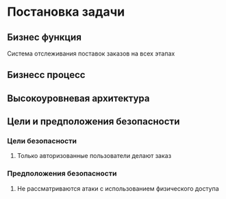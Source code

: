 # Постановка задачи
## Бизнес функция
Система отслеживания поставок заказов на всех этапах
## Бизнесс процесс
## Высокоуровневая архитектура
## Цели и предположения безопасности
### Цели безопасности
1. Только авторизованные пользователи делают заказ
### Предположения безопасности
1. Не рассматриваются атаки с использованием физического доступа
